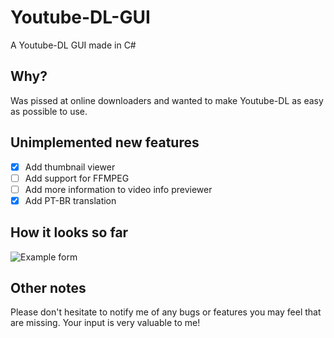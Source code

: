# Youtube-DL-GUI
A Youtube-DL GUI made in C#

## Why?
Was pissed at online downloaders and wanted to make Youtube-DL as easy as possible to use.

## Unimplemented new features
- [x] Add thumbnail viewer
- [ ] Add support for FFMPEG
- [ ] Add more information to video info previewer
- [x] Add PT-BR translation

## How it looks so far
![Example form](https://i.imgur.com/ZK2cO0d.png)

## Other notes
Please don't hesitate to notify me of any bugs or features you may feel that are missing. Your input is very valuable to me!

